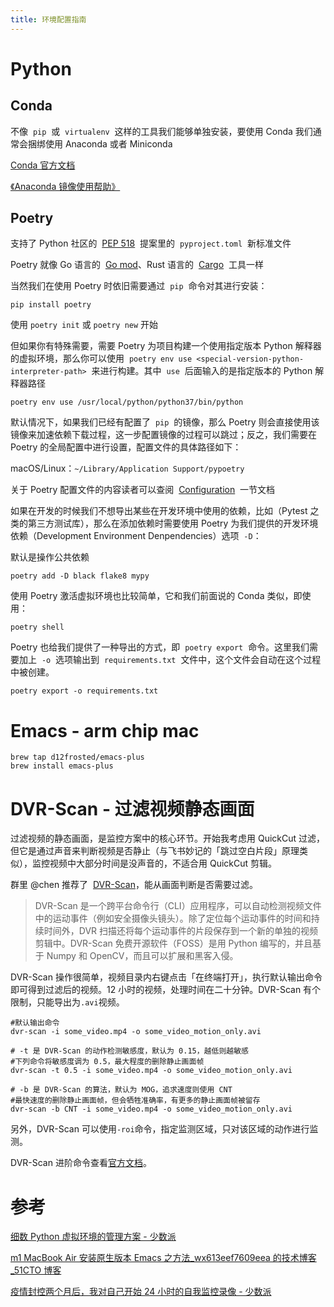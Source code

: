```yaml
---
title: 环境配置指南
---
```


# Python

## Conda

不像  `pip`  或  `virtualenv`  这样的工具我们能够单独安装，要使用 Conda 我们通常会捆绑使用 Anaconda 或者 Miniconda

[Conda 官方文档](https://docs.conda.io/projects/conda/en/latest/user-guide/install/index.html#installing-conda-on-a-system-that-has-other-python-installations-or-packages)

[《Anaconda 镜像使用帮助》](https://mirror.tuna.tsinghua.edu.cn/help/anaconda/)

## Poetry

支持了 Python 社区的  [PEP 518](https://www.python.org/dev/peps/pep-0518/)  提案里的  `pyproject.toml`  新标准文件

Poetry 就像 Go 语言的  [Go mod](https://github.com/golang/go/wiki/Modules)、Rust 语言的  [Cargo](https://doc.rust-lang.org/cargo/)  工具一样

当然我们在使用 Poetry 时依旧需要通过  `pip`  命令对其进行安装：

```shell
pip install poetry
```

使用 `poetry init` 或 `poetry new` 开始

但如果你有特殊需要，需要 Poetry 为项目构建一个使用指定版本 Python 解释器的虚拟环境，那么你可以使用  `poetry env use <special-version-python-interpreter-path>`  来进行构建。其中  `use`  后面输入的是指定版本的 Python 解释器路径

```shell
poetry env use /usr/local/python/python37/bin/python
```

默认情况下，如果我们已经有配置了  `pip`  的镜像，那么 Poetry 则会直接使用该镜像来加速依赖下载过程，这一步配置镜像的过程可以跳过；反之，我们需要在 Poetry 的全局配置中进行设置，配置文件的具体路径如下：

macOS/Linux：`~/Library/Application Support/pypoetry`

关于 Poetry 配置文件的内容读者可以查阅  [Configuration](https://python-poetry.org/docs/configuration/)  一节文档

如果在开发的时候我们不想导出某些在开发环境中使用的依赖，比如（Pytest 之类的第三方测试库），那么在添加依赖时需要使用 Poetry 为我们提供的开发环境依赖（Development Environment Denpendencies）选项  `-D`：

默认是操作公共依赖

```shell
poetry add -D black flake8 mypy
```

使用 Poetry 激活虚拟环境也比较简单，它和我们前面说的 Conda 类似，即使用：

```shell
poetry shell
```

Poetry 也给我们提供了一种导出的方式，即  `poetry export`  命令。这里我们需要加上  `-o`  选项输出到  `requirements.txt`  文件中，这个文件会自动在这个过程中被创建。

```shell
poetry export -o requirements.txt
```

# Emacs - arm chip mac

```shell
brew tap d12frosted/emacs-plus
brew install emacs-plus
```

# DVR-Scan - 过滤视频静态画面

过滤视频的静态画面，是监控方案中的核心环节。开始我考虑用 QuickCut 过滤，但它是通过声音来判断视频是否静止（与飞书妙记的「跳过空白片段」原理类似），监控视频中大部分时间是没声音的，不适合用 QuickCut 剪辑。

群里 @chen 推荐了  [DVR-Scan](https://github.com/Breakthrough/DVR-Scan)，能从画面判断是否需要过滤。

> DVR-Scan 是一个跨平台命令行（CLI）应用程序，可以自动检测视频文件中的运动事件（例如安全摄像头镜头）。除了定位每个运动事件的时间和持续时间外，DVR 扫描还将每个运动事件的片段保存到一个新的单独的视频剪辑中。DVR-Scan 免费开源软件（FOSS）是用 Python 编写的，并且基于 Numpy 和 OpenCV，而且可以扩展和黑客入侵。

DVR-Scan 操作很简单，视频目录内右键点击「在终端打开」，执行默认输出命令即可得到过滤后的视频。12 小时的视频，处理时间在二十分钟。DVR-Scan 有个限制，只能导出为`.avi`视频。

```
#默认输出命令
dvr-scan -i some_video.mp4 -o some_video_motion_only.avi

# -t 是 DVR-Scan 的动作检测敏感度，默认为 0.15，越低则越敏感
#下列命令将敏感度调为 0.5，最大程度的删除静止画面帧
dvr-scan -t 0.5 -i some_video.mp4 -o some_video_motion_only.avi

# -b 是 DVR-Scan 的算法，默认为 MOG，追求速度则使用 CNT
#最快速度的删除静止画面帧，但会牺牲准确率，有更多的静止画面帧被留存
dvr-scan -b CNT -i some_video.mp4 -o some_video_motion_only.avi
```

另外，DVR-Scan 可以使用`-roi`命令，指定监测区域，只对该区域的动作进行监测。

DVR-Scan 进阶命令查看[官方文档](https://dvr-scan.readthedocs.io/en/latest/guide/examples/)。

# 参考

[细数 Python 虚拟环境的管理方案 - 少数派](https://sspai.com/post/75978)

[m1 MacBook Air 安装原生版本 Emacs 之方法\_wx613eef7609eea 的技术博客\_51CTO 博客](https://blog.51cto.com/u_15366127/5623631)

[疫情封控两个月后，我对自己开始 24 小时的自我监控录像 - 少数派](https://sspai.com/post/73362)
